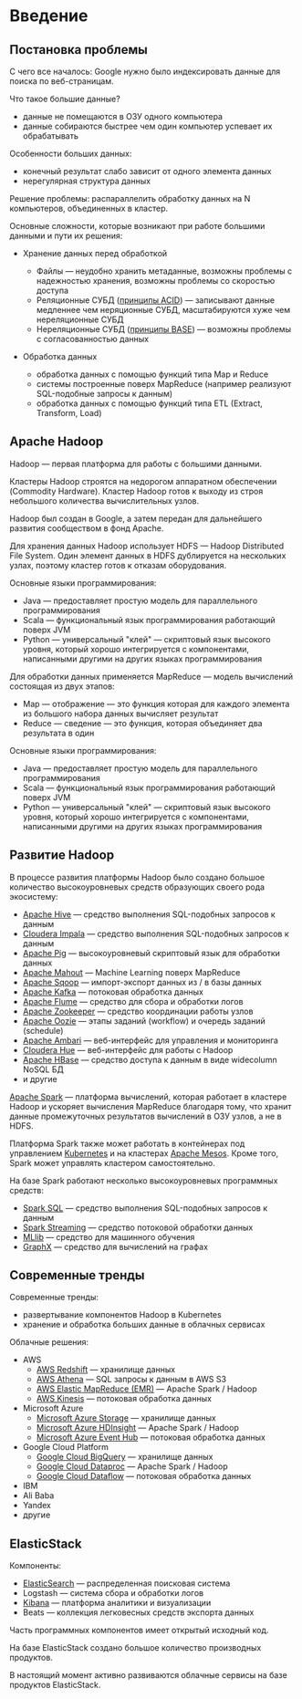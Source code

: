 # Введение

## Постановка проблемы

С чего все началось: Google нужно было индексировать данные для поиска по веб-страницам.

Что такое большие данные?

* данные не помещаются в ОЗУ одного компьютера
* данные собираются быстрее чем один компьютер успевает их обрабатывать

Особенности больших данных:

* конечный результат слабо зависит от одного элемента данных
* нерегулярная структура данных

Решение проблемы: распараллелить обработку данных на N компьютеров, объединенных в кластер.

Основные сложности, которые возникают при работе большими данными и пути их решения:

* Хранение данных перед обработкой

  - Файлы — неудобно хранить метаданные, возможны проблемы с надежностью хранения, возможны проблемы со скоростью доступа
  - Реляционные СУБД ([принципы ACID](https://ru.wikipedia.org/wiki/ACID)) — записывают данные медленнее чем неряционные СУБД, масштабируются хуже чем нереляционные СУБД
  - Нереляционные СУБД ([принципы BASE](https://ru.wikipedia.org/wiki/%D0%A2%D0%B5%D0%BE%D1%80%D0%B5%D0%BC%D0%B0_CAP)) — возможны проблемы с согласованностью данных

* Обработка данных

  - обработка данных с помощью функций типа Map и Reduce
  - системы построенные поверх MapReduce (например реализуют SQL-подобные запросы к данным)
  - обработка данных с помощью функций типа ETL (Extract, Transform, Load) 

## Apache Hadoop

Hadoop — первая платформа для работы с большими данными.

Кластеры Hadoop строятся на недорогом аппаратном обеспечении (Commodity Hardware). Кластер Hadoop готов к выходу из строя небольшого количества вычислительных узлов.

Hadoop был создан в Google, а затем передан для дальнейшего развития сообществом в фонд Apache.

Для хранения данных Hadoop использует  HDFS — Hadoop Distributed File System. Один элемент данных в HDFS дублируется на нескольких узлах, поэтому кластер готов к отказам оборудования.

Основные языки программирования:

* Java — предоставляет простую модель для параллельного программирования
* Scala — функциональный язык программирования работающий поверх JVM
* Python — универсальный "клей" — скриптовый язык высокого уровня, который хорошо интегрируется с компонентами, написанными другими на других языках программирования

Для обработки данных применяется MapReduce — модель вычислений состоящая из двух этапов:

* Map — отображение — это функция которая для каждого элемента из большого набора данных вычисляет результат
* Reduce — сведение — это функция, которая объединяет два результата в один

Основные языки программирования:

* Java — предоставляет простую модель для параллельного программирования
* Scala — функциональный язык программирования работающий поверх JVM
* Python — универсальный "клей" — скриптовый язык высокого уровня, который хорошо интегрируется с компонентами, написанными другими на других языках программирования

## Развитие Hadoop

В процессе развития платформы Hadoop было создано большое количество высокоуровневых средств образующих своего рода экосистему:

* [Apache Hive](https://hive.apache.org/) — средство выполнения SQL-подобных запросов к данным
* [Cloudera Impala](https://www.cloudera.com/products/open-source/apache-hadoop/impala.html) — средство выполнения SQL-подобных запросов к данным
* [Apache Pig](https://pig.apache.org/) — высокоуровневый скриптовый язык для обработки данных
* [Apache Mahout](https://mahout.apache.org/) — Machine Learning поверх MapReduce
* [Apache Sqoop](https://sqoop.apache.org/) — импорт-экспорт данных из / в базы данных
* [Apache Kafka](https://kafka.apache.org/) — потоковая обработка данных
* [Apache Flume](https://flume.apache.org/) — средство для сбора и обработки логов
* [Apache Zookeeper](https://zookeeper.apache.org/) — средство координации работы узлов
* [Apache Oozie](https://oozie.apache.org/) — этапы заданий (workflow) и очередь заданий (schedule)
* [Apache Ambari](https://ambari.apache.org/) — веб-интерфейс для управления и мониторинга
* [Cloudera Hue](https://www.cloudera.com/products/open-source/apache-hadoop/hue.html) — веб-интерфейс для работы с Hadoop
* [Apache HBase](https://hbase.apache.org/) — средство доступа к данным в виде widecolumn NoSQL БД
* и другие

[Apache Spark](https://spark.apache.org/) — платформа вычислений, которая работает в кластере Hadoop и ускоряет вычисления MapReduce благодаря тому, что хранит данные промежуточных результатов вычислений в ОЗУ узлов, а не в HDFS.

Платформа Spark также может работать в контейнерах под управлением [Kubernetes](https://kubernetes.io/) и на кластерах [Apache Mesos](http://mesos.apache.org/). Кроме того, Spark может управлять кластером самостоятельно.

На базе Spark работают несколько высокоуровневых программных средств:

* [Spark SQL](https://spark.apache.org/sql/) — средство выполнения SQL-подобных запросов к данным
* [Spark Streaming](https://spark.apache.org/streaming/) — средство потоковой обработки данных
* [MLlib](https://spark.apache.org/mllib/) — средство для машинного обучения
* [GraphX](https://spark.apache.org/graphx/) — средство для вычислений на графах

## Современные тренды

Современные тренды:

* развертывание компонентов Hadoop в Kubernetes
* хранение и обработка больших данные в облачных сервисах

Облачные решения:

* AWS
  - [AWS Redshift](https://aws.amazon.com/redshift/) — хранилище данных
  - [AWS Athena](https://aws.amazon.com/athena/) — SQL запросы к данным в AWS S3
  - [AWS Elastic MapReduce (EMR)](https://aws.amazon.com/emr/) — Apache Spark / Hadoop
  - [AWS Kinesis](https://aws.amazon.com/kinesis/) — потоковая обработка данных
* Microsoft Azure
  - [Microsoft Azure Storage](https://azure.microsoft.com/en-us/services/storage/) — хранилище данных
  - [Microsoft Azure HDInsight](https://azure.microsoft.com/en-us/services/hdinsight/) — Apache Spark / Hadoop
  - [Microsoft Azure Event Hub](https://azure.microsoft.com/en-us/services/event-hubs/) — потоковая обработка данных
* Google Cloud Platform
  - [Google Cloud BigQuery](https://cloud.google.com/bigquery) — хранилище данных
  - [Google Cloud Dataproc](https://cloud.google.com/dataproc) — Apache Spark / Hadoop
  - [Google Cloud Dataflow](https://cloud.google.com/dataflow) — потоковая обработка данных 
* IBM
* Ali Baba
* Yandex
* другие

## ElasticStack

Компоненты:

* [ElasticSearch](https://ru.wikipedia.org/wiki/Elasticsearch) — распределенная поисковая система
* Logstash — система сбора и обработки логов
* [Kibana](https://ru.wikipedia.org/wiki/Kibana) — платформа аналитики и визуализации
* Beats — коллекция легковесных средств экспорта данных

Часть программных компонентов имеет открытый исходный код.

На базе ElasticStack создано большое количество производных продуктов.

В настоящий момент активно развиваются облачные сервисы на базе продуктов ElasticStack.

